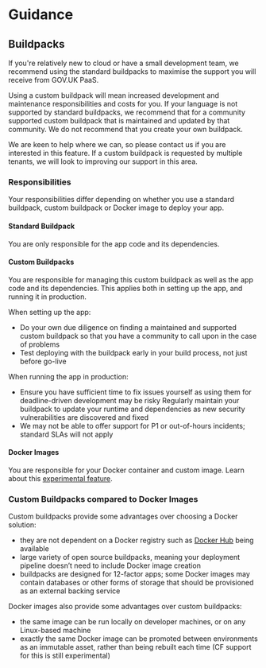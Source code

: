 # Guidance

## Buildpacks
If you're relatively new to cloud or have a small development team, we recommend using the standard buildpacks to maximise the support you will receive from GOV.UK PaaS.

Using a custom buildpack will mean increased development and maintenance responsibilities and costs for you. If your language is not supported by standard buildpacks, we recommend that for a community supported custom buildpack that is maintained and updated by that community. We do not recommend that you create your own buildpack.

We are keen to help where we can, so please contact us if you are interested in this feature. If a custom buildpack is requested by multiple tenants, we will look to improving our support in this area.

### Responsibilities

Your responsibilities differ depending on whether you use a standard buildpack, custom buildpack or Docker image to deploy your app.

#### Standard Buildpack
You are only responsible for the app code and its dependencies.

#### Custom Buildpacks

You are responsible for managing this custom buildpack as well as the app code and its dependencies. This applies both in setting up the app, and running it in production.

When setting up the app:

- Do your own due diligence on finding a maintained and supported custom buildpack so that you have a community to call upon in the case of problems
- Test deploying with the buildpack early in your build process, not just before go-live

When running the app in production:

- Ensure you have sufficient time to fix issues yourself as using them for deadline-driven development may be risky
Regularly maintain your buildpack to update your runtime and dependencies as new security vulnerabilities are discovered and fixed
- We may not be able to offer support for P1 or out-of-hours incidents; standard SLAs will not apply

#### Docker Images

You are responsible for your Docker container and custom image. Learn about this [experimental feature](https://docs.cloud.service.gov.uk/#deploy-a-docker-image-experimental).

### Custom Buildpacks compared to Docker Images

Custom buildpacks provide some advantages over choosing a Docker solution:

- they are not dependent on a Docker registry such as [Docker Hub](https://hub.docker.com/) being available
- large variety of open source buildpacks, meaning your deployment pipeline doesn’t need to include Docker image creation
- buildpacks are designed for 12-factor apps; some Docker images may contain databases or other forms of storage that should be provisioned as an external backing service

Docker images also provide some advantages over custom buildpacks:

- the same image can be run locally on developer machines, or on any Linux-based machine
- exactly the same Docker image can be promoted between environments as an immutable asset, rather than being rebuilt each time (CF support for this is still experimental)

